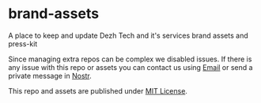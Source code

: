 # brand-assets

A place to keep and update Dezh Tech and it's services brand assets and press-kit

Since managing extra repos can be complex we disabled issues. If there is any issue with this repo or assets you can contact us using [Email](mailto:hi@dezh.tech) or send a private message in [Nostr](https://njump.me/dezh.tech).

This repo and assets are published under [MIT License](./LICENSE).
